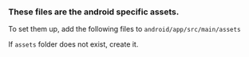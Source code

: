 ### These files are the android specific assets.

To set them up, add the following files to `android/app/src/main/assets`

If `assets` folder does not exist, create it.

